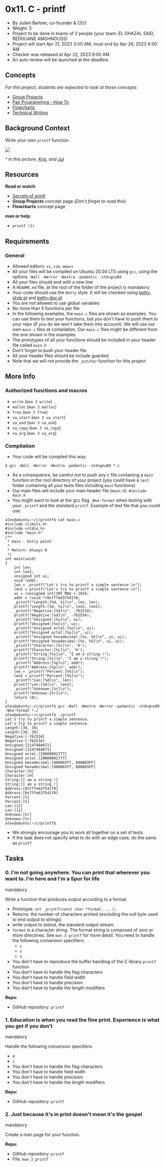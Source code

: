 0x11. C - printf
================

-   By Julien Barbier, co-founder & CEO
-   Weight: 5
-   Project to be done in teams of 2 people (your team: EL GHAZAL SAID, REDOUANE AMGHNOUSS)
-   Project will start Apr 21, 2023 3:00 AM, must end by Apr 26, 2023 4:00 AM
-   Checker was released at Apr 22, 2023 9:00 AM
-   An auto review will be launched at the deadline


Concepts
--------

*For this project, students are expected to look at these concepts:*

-   [Group Projects](https://alx-intranet.hbtn.io/concepts/111)
-   [Pair Programming - How To](https://alx-intranet.hbtn.io/concepts/121)
-   [Flowcharts](https://alx-intranet.hbtn.io/concepts/130)
-   [Technical Writing](https://alx-intranet.hbtn.io/concepts/225)

Background Context
------------------

Write your own `printf` function.

![](https://s3.amazonaws.com/intranet-projects-files/holbertonschool-low_level_programming/228/printf.png)

*^ In this picture, [Kris](https://alx-intranet.hbtn.io/rltoken/pSPZEmqi5O8ZoeLM5-65WA "Kris"), and [Jul](https://alx-intranet.hbtn.io/rltoken/X_vDffLlUpbtqnubfnQx8Q "Jul")*

Resources
---------

**Read or watch**:

-   [Secrets of printf](https://alx-intranet.hbtn.io/rltoken/gxdsTXxWMklkBTgY197HYQ "Secrets of printf")
-   **Group Projects** concept page (*Don't forget to read this*)
-   **Flowcharts** concept page

**man or help**:

-   `printf (3)`

Requirements
------------

### General

-   Allowed editors: `vi`, `vim`, `emacs`
-   All your files will be compiled on Ubuntu 20.04 LTS using `gcc`, using the options `-Wall -Werror -Wextra -pedantic -std=gnu89`
-   All your files should end with a new line
-   A `README.md` file, at the root of the folder of the project is mandatory
-   Your code should use the `Betty` style. It will be checked using [betty-style.pl](https://github.com/holbertonschool/Betty/blob/master/betty-style.pl "betty-style.pl") and [betty-doc.pl](https://github.com/holbertonschool/Betty/blob/master/betty-doc.pl "betty-doc.pl")
-   You are not allowed to use global variables
-   No more than 5 functions per file
-   In the following examples, the `main.c` files are shown as examples. You can use them to test your functions, but you don't have to push them to your repo (if you do we won't take them into account). We will use our own `main.c` files at compilation. Our `main.c` files might be different from the one shown in the examples
-   The prototypes of all your functions should be included in your header file called `main.h`
-   Don't forget to push your header file
-   All your header files should be include guarded
-   Note that we will not provide the `_putchar` function for this project


More Info
---------

### Authorized functions and macros

-   `write` (`man 2 write`)
-   `malloc` (`man 3 malloc`)
-   `free` (`man 3 free`)
-   `va_start` (`man 3 va_start`)
-   `va_end` (`man 3 va_end`)
-   `va_copy` (`man 3 va_copy`)
-   `va_arg` (`man 3 va_arg`)

### Compilation

-   Your code will be compiled this way:

```
$ gcc -Wall -Werror -Wextra -pedantic -std=gnu89 *.c
```

-   As a consequence, be careful not to push any c file containing a `main` function in the root directory of your project (you could have a `test` folder containing all your tests files including `main` functions)
-   Our main files will include your main header file (`main.h`): `#include main.h`
-   You might want to look at the gcc flag `-Wno-format` when testing with your `_printf` and the standard `printf`. Example of test file that you could use:

```
alex@ubuntu:~/c/printf$ cat main.c
#include <limits.h>
#include <stdio.h>
#include "main.h"
/**
 * main - Entry point
 *
 * Return: Always 0
 */
int main(void)
{
    int len;
    int len2;
    unsigned int ui;
    void *addr;
    len = _printf("Let's try to printf a simple sentence.\n");
    len2 = printf("Let's try to printf a simple sentence.\n");
    ui = (unsigned int)INT_MAX + 1024;
    addr = (void *)0x7ffe637541f0;
    _printf("Length:[%d, %i]\n", len, len);
    printf("Length:[%d, %i]\n", len2, len2);
    _printf("Negative:[%d]\n", -762534);
    printf("Negative:[%d]\n", -762534);
    _printf("Unsigned:[%u]\n", ui);
    printf("Unsigned:[%u]\n", ui);
    _printf("Unsigned octal:[%o]\n", ui);
    printf("Unsigned octal:[%o]\n", ui);
    _printf("Unsigned hexadecimal:[%x, %X]\n", ui, ui);
    printf("Unsigned hexadecimal:[%x, %X]\n", ui, ui);
    _printf("Character:[%c]\n", 'H');
    printf("Character:[%c]\n", 'H');
    _printf("String:[%s]\n", "I am a string !");
    printf("String:[%s]\n", "I am a string !");
    _printf("Address:[%p]\n", addr);
    printf("Address:[%p]\n", addr);
    len = _printf("Percent:[%%]\n");
    len2 = printf("Percent:[%%]\n");
    _printf("Len:[%d]\n", len);
    printf("Len:[%d]\n", len2);
    _printf("Unknown:[%r]\n");
    printf("Unknown:[%r]\n");
    return (0);
}
alex@ubuntu:~/c/printf$ gcc -Wall -Wextra -Werror -pedantic -std=gnu89 -Wno-format *.c
alex@ubuntu:~/c/printf$ ./printf
Let's try to printf a simple sentence.
Let's try to printf a simple sentence.
Length:[39, 39]
Length:[39, 39]
Negative:[-762534]
Negative:[-762534]
Unsigned:[2147484671]
Unsigned:[2147484671]
Unsigned octal:[20000001777]
Unsigned octal:[20000001777]
Unsigned hexadecimal:[800003ff, 800003FF]
Unsigned hexadecimal:[800003ff, 800003FF]
Character:[H]
Character:[H]
String:[I am a string !]
String:[I am a string !]
Address:[0x7ffe637541f0]
Address:[0x7ffe637541f0]
Percent:[%]
Percent:[%]
Len:[12]
Len:[12]
Unknown:[%r]
Unknown:[%r]
alex@ubuntu:~/c/printf$
```

-   We strongly encourage you to work all together on a set of tests
-   If the task does not specify what to do with an edge case, do the same as `printf`

Tasks
-----

### 0\. I'm not going anywhere. You can print that wherever you want to. I'm here and I'm a Spur for life

mandatory

Write a function that produces output according to a format.

-   Prototype: `int _printf(const char *format, ...);`
-   Returns: the number of characters printed (excluding the null byte used to end output to strings)
-   write output to stdout, the standard output stream
-   `format` is a character string. The format string is composed of zero or more directives. See `man 3 printf` for more detail. You need to handle the following conversion specifiers:
    -   `c`
    -   `s`
    -   `%`
-   You don't have to reproduce the buffer handling of the C library `printf` function
-   You don't have to handle the flag characters
-   You don't have to handle field width
-   You don't have to handle precision
-   You don't have to handle the length modifiers

**Repo:**

-   GitHub repository: `printf`

### 1\. Education is when you read the fine print. Experience is what you get if you don't

mandatory

Handle the following conversion specifiers:

-   `d`
-   `i`
-   You don't have to handle the flag characters
-   You don't have to handle field width
-   You don't have to handle precision
-   You don't have to handle the length modifiers

**Repo:**

-   GitHub repository: `printf`

### 2\. Just because it's in print doesn't mean it's the gospel

mandatory

Create a man page for your function.

**Repo:**

-   GitHub repository: `printf`
-   File: `man_3_printf`
